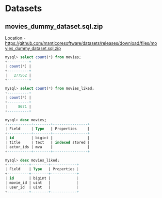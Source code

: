 # Datasets

## movies_dummy_dataset.sql.zip

Location - https://github.com/manticoresoftware/datasets/releases/download/files/movies_dummy_dataset.sql.zip

```sql
mysql> select count(*) from movies;
+----------+
| count(*) |
+----------+
|   277562 |
+----------+

mysql> select count(*) from movies_liked;
+----------+
| count(*) |
+----------+
|     8671 |
+----------+

mysql> desc movies;
+-----------+--------+----------------+
| Field     | Type   | Properties     |
+-----------+--------+----------------+
| id        | bigint |                |
| title     | text   | indexed stored |
| actor_ids | mva    |                |
+-----------+--------+----------------+

mysql> desc movies_liked;
+----------+--------+------------+
| Field    | Type   | Properties |
+----------+--------+------------+
| id       | bigint |            |
| movie_id | uint   |            |
| user_id  | uint   |            |
+----------+--------+------------+
```
